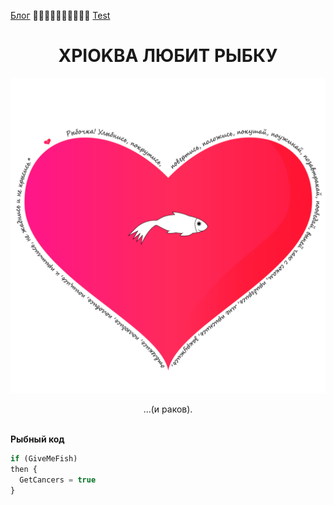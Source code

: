 [Блог](/blog/) 🥒🥒🥒🥒🥒🥒🥒🥒🥒🥒 [Test ](/github-slideshow)
# <center>XPIOKBA ЛЮБИТ РЫБКУ</center>
![Image](heart.png)
<center>...(и раков).</center>
<br>

**Рыбный код**
```Javascript 
if (GiveMeFish)
then {
  GetCancers = true
}
```
